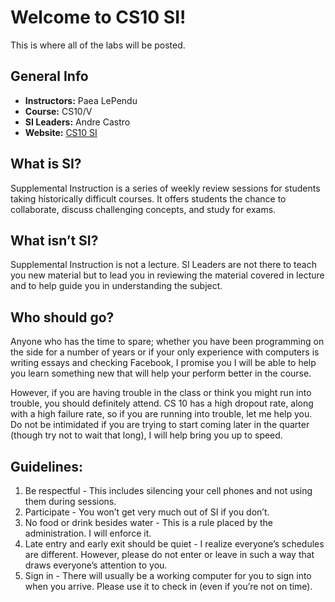 Welcome to CS10 SI!
===================
This is where all of the labs will be posted.

General Info
------------
- **Instructors:** Paea LePendu
- **Course:** CS10/V
- **SI Leaders:** Andre Castro
- **Website:** [CS10 SI](http://cs-si-ucr.github.io/cs10)

What is SI?
-----------
Supplemental Instruction is a series of weekly review sessions for students taking historically difficult courses.
It offers students the chance to collaborate, discuss challenging concepts, and study for exams.

What isn’t SI?
--------------
Supplemental Instruction is not a lecture.
SI Leaders are not there to teach you new material but to lead you in reviewing the material covered in lecture and to help guide you in understanding the subject.

Who should go?
--------------
Anyone who has the time to spare;
whether you have been programming on the side for a number of years or if your only experience with computers is writing essays and checking Facebook,
I promise you I will be able to help you learn something new that will help your perform better in the course.

However, if you are having trouble in the class or think you might run into trouble, you should definitely attend.
CS 10 has a high dropout rate, along with a high failure rate, so if you are running into trouble, let me help you.
Do not be intimidated if you are trying to start coming later in the quarter (though try not to wait that long), I will help bring you up to speed.

[comment]: # (With that in mind, I should mention that SI is required for learning community students.
If you are not attending, you will be dropped from your learning community.)

Guidelines:
-----------
1. Be respectful - This includes silencing your cell phones and not using them during sessions.
2. Participate - You won’t get very much out of SI if you don’t.
3. No food or drink besides water - This is a rule placed by the administration. I will enforce it.
4. Late entry and early exit should be quiet - I realize everyone’s schedules are different.
However, please do not enter or leave in such a way that draws everyone’s attention to you.
5. Sign in - There will usually be a working computer for you to sign into when you arrive.
Please use it to check in (even if you’re not on time).



